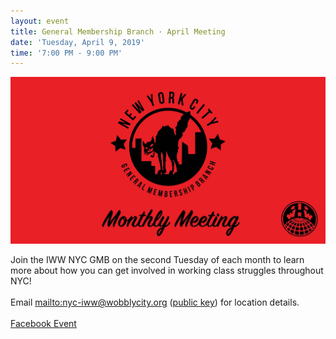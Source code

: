 ```yaml
---
layout: event
title: General Membership Branch · April Meeting
date: 'Tuesday, April 9, 2019'
time: '7:00 PM - 9:00 PM'
---
```

![](/assets/uploads/event.jpg)

Join the IWW NYC GMB on the second Tuesday of each month to learn more about how you can get involved in working class struggles throughout NYC!
<br><br>
Email <mailto:nyc-iww@wobblycity.org> ([public key](/assets/keys/publickey.nyc-iww@wobblycity.org.asc)) for location details.
<br><br>
[Facebook Event](https://www.facebook.com/events/945156288978522)
